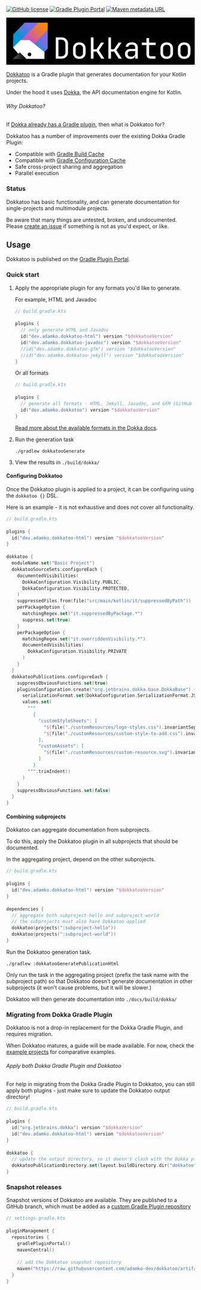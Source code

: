 [![GitHub license](https://img.shields.io/github/license/adamko-dev/dokkatoo?style=for-the-badge)](https://github.com/adamko-dev/dokkatoo/blob/main/LICENSE)
[![Gradle Plugin Portal](https://img.shields.io/gradle-plugin-portal/v/dev.adamko.dokkatoo?style=for-the-badge)](https://plugins.gradle.org/search?term=dokkatoo)
[![Maven metadata URL](https://img.shields.io/maven-metadata/v?label=MAVEN%20SNAPSHOT&metadataUrl=https%3A%2F%2Fraw.githubusercontent.com%2Fadamko-dev%2Fdokkatoo%2Fartifacts%2Fm2%2Fdev%2Fadamko%2Fdokkatoo%2Fdokkatoo-plugin%2Fmaven-metadata.xml&style=for-the-badge)](https://github.com/adamko-dev/dokkatoo/tree/artifacts#readme)

[![Dokkatoo Banner](docs/images/banner.svg)](https://github.com/adamko-dev/dokkatoo)

[Dokkatoo](https://github.com/adamko-dev/dokkatoo) is a Gradle plugin that generates documentation
for your Kotlin projects.

Under the hood it uses [Dokka](https://github.com/Kotlin/dokka/),
the API documentation engine for Kotlin.

###### Why Dokkatoo?

If
[Dokka already has a Gradle plugin](https://kotlinlang.org/docs/dokka-gradle.html),
then what is Dokkatoo for?

Dokkatoo has a number of improvements over the existing Dokka Gradle Plugin:

* Compatible with [Gradle Build Cache](https://docs.gradle.org/current/userguide/build_cache.html)
* Compatible with
  [Gradle Configuration Cache](https://docs.gradle.org/current/userguide/configuration_cache.html)
* Safe cross-project sharing and aggregation
* Parallel execution

### Status

Dokkatoo has basic functionality, and can generate documentation for single-projects and
multimodule projects.

Be aware that many things are untested, broken, and undocumented. Please
[create an issue](https://github.com/adamko-dev/dokkatoo/issues)
if something is not as you'd expect, or like.

## Usage

Dokkatoo is published on
the [Gradle Plugin Portal](https://plugins.gradle.org/search?term=dokkatoo).

### Quick start

1. Apply the appropriate plugin for any formats you'd like to generate.

   For example, HTML and Javadoc
   ```kotlin
   // build.gradle.kts
   
   plugins {
     // only generate HTML and Javadoc
     id("dev.adamko.dokkatoo-html") version "$dokkatooVersion"
     id("dev.adamko.dokkatoo-javadoc") version "$dokkatooVersion"
     //id("dev.adamko.dokkatoo-gfm") version "$dokkatooVersion"
     //id("dev.adamko.dokkatoo-jekyll") version "$dokkatooVersion"
   }
   ```
   Or all formats

   ```kotlin
   // build.gradle.kts
  
   plugins {
     // generate all formats - HTML, Jekyll, Javadoc, and GFM (GitHub Flavoured Markdown)
     id("dev.adamko.dokkatoo") version "$dokkatooVersion"
   }
   ```
   [Read more about the available formats in the Dokka docs](https://github.com/Kotlin/dokka#output-formats).
2. Run the generation task

   ```shell
   ./gradlew dokkatooGenerate
   ```

3. View the results in `./build/dokka/`

#### Configuring Dokkatoo

Once the Dokkatoo plugin is applied to a project, it can be configuring using the `dokkatoo {}` DSL.

Here is an example - it is not exhaustive and does not cover all functionality.

```kotlin
// build.gradle.kts

plugins {
  id("dev.adamko.dokkatoo-html") version "$dokkatooVersion"
}

dokkatoo {
  moduleName.set("Basic Project")
  dokkatooSourceSets.configureEach {
    documentedVisibilities(
      DokkaConfiguration.Visibility.PUBLIC,
      DokkaConfiguration.Visibility.PROTECTED,
    )
    suppressedFiles.from(file("src/main/kotlin/it/suppressedByPath"))
    perPackageOption {
      matchingRegex.set("it.suppressedByPackage.*")
      suppress.set(true)
    }
    perPackageOption {
      matchingRegex.set("it.overriddenVisibility.*")
      documentedVisibilities(
        DokkaConfiguration.Visibility.PRIVATE
      )
    }
  }
  dokkatooPublications.configureEach {
    suppressObviousFunctions.set(true)
    pluginsConfiguration.create("org.jetbrains.dokka.base.DokkaBase") {
      serializationFormat.set(DokkaConfiguration.SerializationFormat.JSON)
      values.set(
        """
          { 
            "customStyleSheets": [
              "${file("./customResources/logo-styles.css").invariantSeparatorsPath}", 
              "${file("./customResources/custom-style-to-add.css").invariantSeparatorsPath}"
            ], 
            "customAssets": [
              "${file("./customResources/custom-resource.svg").invariantSeparatorsPath}"
            ] 
          }
        """.trimIndent()
      )
    }
    suppressObviousFunctions.set(false)
  }
}
```

#### Combining subprojects

Dokkatoo can aggregate documentation from subprojects.

To do this, apply the Dokkatoo plugin in all subprojects that should be documented.

In the aggregating project, depend on the other subprojects.

```kts
// build.gradle.kts

plugins {
  id("dev.adamko.dokkatoo-html") version "$dokkatooVersion"
}

dependencies {
  // aggregate both subproject-hello and subproject-world
  // the subprojects must also have Dokkatoo applied
  dokkatoo(projects(":subproject-hello"))
  dokkatoo(projects(":subproject-world"))
}
```

Run the Dokkatoo generation task.

```shell
./gradlew :dokkatooGeneratePublicationHtml
```

Only run the task in the aggregating project (prefix the task name with the subproject path)
so that Dokkatoo doesn't generate documentation in other subprojects (it won't cause problems, but
it will be slower.)

Dokkatoo will then generate documentation into `./docs/build/dokka/`

### Migrating from Dokka Gradle Plugin

Dokkatoo is not a drop-in replacement for the Dokka Gradle Plugin, and requires migration.

When Dokkatoo matures, a guide will be made available. For now, check the
[example projects](./examples#readme) for comparative examples.

###### Apply both Dokka Gradle Plugin and Dokkatoo

For help in migrating from the Dokka Gradle Plugin to Dokkatoo, you can still apply both plugins -
just make sure to update the Dokkatoo output directory!

```kotlin
// build.gradle.kts

plugins {
  id("org.jetbrains.dokka") version "$dokkaVersion"
  id("dev.adamko.dokkatoo-html") version "$dokkatooVersion"
}

dokkatoo {
  // update the output directory, so it doesn't clash with the Dokka plugin! 
  dokkatooPublicationDirectory.set(layout.buildDirectory.dir("dokkatoo"))
}
```

### Snapshot releases

Snapshot versions of Dokkatoo are available. They are published to a GitHub branch, which must be
added as a
[custom Gradle Plugin repository](https://docs.gradle.org/current/userguide/plugins.html#sec:custom_plugin_repositories)

```kts
// settings.gradle.kts

pluginManagement {
  repositories {
    gradlePluginPortal()
    mavenCentral()

    // add the Dokkatoo snapshot repository
    maven("https://raw.githubusercontent.com/adamko-dev/dokkatoo/artifacts/m2/")
  }
}
```
